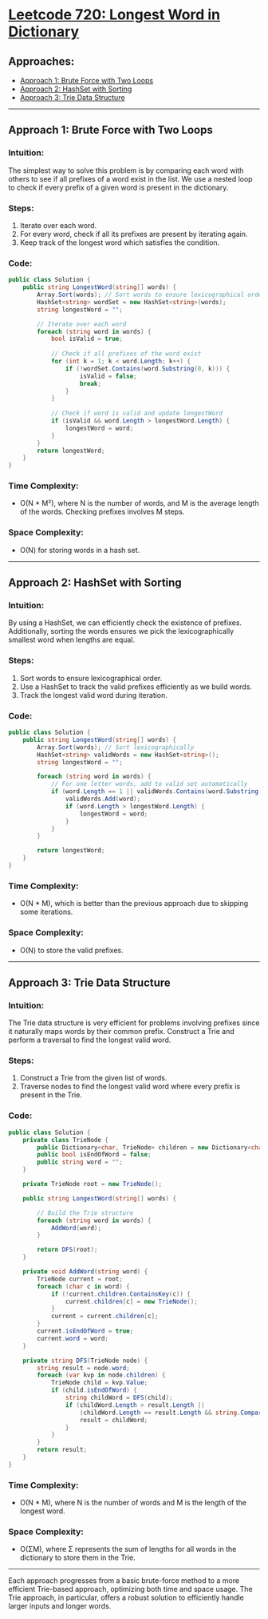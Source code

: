 # [Leetcode 720: Longest Word in Dictionary](https://leetcode.com/problems/longest-word-in-dictionary/)

## Approaches:
- [Approach 1: Brute Force with Two Loops](#approach-1-brute-force-with-two-loops)
- [Approach 2: HashSet with Sorting](#approach-2-hashset-with-sorting)
- [Approach 3: Trie Data Structure](#approach-3-trie-data-structure)

---

## Approach 1: Brute Force with Two Loops

### Intuition:
The simplest way to solve this problem is by comparing each word with others to see if all prefixes of a word exist in the list. We use a nested loop to check if every prefix of a given word is present in the dictionary.

### Steps:
1. Iterate over each word.
2. For every word, check if all its prefixes are present by iterating again.
3. Keep track of the longest word which satisfies the condition.

### Code:
```csharp
public class Solution {
    public string LongestWord(string[] words) {
        Array.Sort(words); // Sort words to ensure lexicographical order
        HashSet<string> wordSet = new HashSet<string>(words);
        string longestWord = "";

        // Iterate over each word
        foreach (string word in words) {
            bool isValid = true;
            
            // Check if all prefixes of the word exist
            for (int k = 1; k < word.Length; k++) {
                if (!wordSet.Contains(word.Substring(0, k))) {
                    isValid = false;
                    break;
                }
            }
            
            // Check if word is valid and update longestWord
            if (isValid && word.Length > longestWord.Length) {
                longestWord = word;
            }
        }
        return longestWord;
    }
}
```

### Time Complexity:
- O(N * M²), where N is the number of words, and M is the average length of the words. Checking prefixes involves M steps.

### Space Complexity:
- O(N) for storing words in a hash set.

---

## Approach 2: HashSet with Sorting

### Intuition:
By using a HashSet, we can efficiently check the existence of prefixes. Additionally, sorting the words ensures we pick the lexicographically smallest word when lengths are equal.

### Steps:
1. Sort words to ensure lexicographical order. 
2. Use a HashSet to track the valid prefixes efficiently as we build words.
3. Track the longest valid word during iteration.

### Code:
```csharp
public class Solution {
    public string LongestWord(string[] words) {
        Array.Sort(words); // Sort lexicographically
        HashSet<string> validWords = new HashSet<string>();
        string longestWord = "";

        foreach (string word in words) {
            // For one letter words, add to valid set automatically
            if (word.Length == 1 || validWords.Contains(word.Substring(0, word.Length - 1))) {
                validWords.Add(word);
                if (word.Length > longestWord.Length) {
                    longestWord = word;
                }
            }
        }

        return longestWord;
    }
}
```

### Time Complexity:
- O(N * M), which is better than the previous approach due to skipping some iterations.

### Space Complexity:
- O(N) to store the valid prefixes.

---

## Approach 3: Trie Data Structure

### Intuition:
The Trie data structure is very efficient for problems involving prefixes since it naturally maps words by their common prefix. Construct a Trie and perform a traversal to find the longest valid word.

### Steps:
1. Construct a Trie from the given list of words.
2. Traverse nodes to find the longest valid word where every prefix is present in the Trie.

### Code:
```csharp
public class Solution {
    private class TrieNode {
        public Dictionary<char, TrieNode> children = new Dictionary<char, TrieNode>();
        public bool isEndOfWord = false;
        public string word = "";
    }

    private TrieNode root = new TrieNode();

    public string LongestWord(string[] words) {

        // Build the Trie structure
        foreach (string word in words) {
            AddWord(word);
        }

        return DFS(root);
    }

    private void AddWord(string word) {
        TrieNode current = root;
        foreach (char c in word) {
            if (!current.children.ContainsKey(c)) {
                current.children[c] = new TrieNode();
            }
            current = current.children[c];
        }
        current.isEndOfWord = true;
        current.word = word;
    }

    private string DFS(TrieNode node) {
        string result = node.word;
        foreach (var kvp in node.children) {
            TrieNode child = kvp.Value;
            if (child.isEndOfWord) {
                string childWord = DFS(child);
                if (childWord.Length > result.Length || 
                    (childWord.Length == result.Length && string.Compare(childWord, result) < 0)) {
                    result = childWord;
                }
            }
        }
        return result;
    }
}
```

### Time Complexity:
- O(N * M), where N is the number of words and M is the length of the longest word.

### Space Complexity:
- O(ΣM), where Σ represents the sum of lengths for all words in the dictionary to store them in the Trie.

---

Each approach progresses from a basic brute-force method to a more efficient Trie-based approach, optimizing both time and space usage. The Trie approach, in particular, offers a robust solution to efficiently handle larger inputs and longer words.

